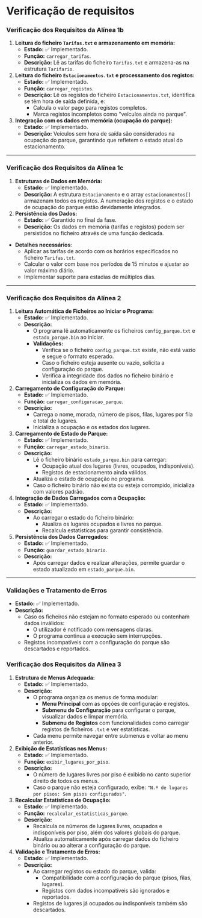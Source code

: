 # Verificação de requisitos

### **Verificação dos Requisitos da Alínea 1b**

1. **Leitura do ficheiro `Tarifas.txt` e armazenamento em memória:**
    - **Estado:** ✅ Implementado.
    - **Função:** `carregar_tarifas`.
    - **Descrição:** Lê as tarifas do ficheiro `Tarifas.txt` e armazena-as na estrutura `Tarifario`.
2. **Leitura do ficheiro `Estacionamentos.txt` e processamento dos registos:**
    - **Estado:** ✅ Implementado.
    - **Função:** `carregar_registos`.
    - **Descrição:** Lê os registos do ficheiro `Estacionamentos.txt`, identifica se têm hora de saída definida, e:
        - Calcula o valor pago para registos completos.
        - Marca registos incompletos como "veículos ainda no parque".
3. **Integração com os dados em memória (ocupação do parque):**
    - **Estado:** ✅ Implementado.
    - **Descrição:** Veículos sem hora de saída são considerados na ocupação do parque, garantindo que refletem o estado atual do estacionamento.

---

### **Verificação dos Requisitos da Alínea 1c**

1. **Estruturas de Dados em Memória:**
    - **Estado:** ✅ Implementado.
    - **Descrição:** A estrutura `Estacionamento` e o array `estacionamentos[]` armazenam todos os registos. A numeração dos registos e o estado de ocupação do parque estão devidamente integrados.
2. **Persistência dos Dados:**
    - **Estado:** ✅ Garantido no final da fase.
    - **Descrição:** Os dados em memória (tarifas e registos) podem ser persistidos no ficheiro através de uma função dedicada.
- **Detalhes necessários**:
    - Aplicar as tarifas de acordo com os horários especificados no ficheiro `Tarifas.txt`.
    - Calcular o valor com base nos períodos de 15 minutos e ajustar ao valor máximo diário.
    - Implementar suporte para estadias de múltiplos dias.

---

### **Verificação dos Requisitos da Alínea 2**

1. **Leitura Automática de Ficheiros ao Iniciar o Programa:**
    - **Estado:** ✅ Implementado.
    - **Descrição:**
        - O programa lê automaticamente os ficheiros `config_parque.txt` e `estado_parque.bin` ao iniciar.
        - **Validações:**
            - Verifica se o ficheiro `config_parque.txt` existe, não está vazio e segue o formato esperado.
            - Caso o ficheiro esteja ausente ou vazio, solicita a configuração do parque.
            - Verifica a integridade dos dados no ficheiro binário e inicializa os dados em memória.
2. **Carregamento de Configuração do Parque:**
    - **Estado:** ✅ Implementado.
    - **Função:** `carregar_configuracao_parque`.
    - **Descrição:**
        - Carrega o nome, morada, número de pisos, filas, lugares por fila e total de lugares.
        - Inicializa a ocupação e os estados dos lugares.
3. **Carregamento de Estado do Parque:**
    - **Estado:** ✅ Implementado.
    - **Função:** `carregar_estado_binario`.
    - **Descrição:**
        - Lê o ficheiro binário `estado_parque.bin` para carregar:
            - Ocupação atual dos lugares (livres, ocupados, indisponíveis).
            - Registos de estacionamento ainda válidos.
        - Atualiza o estado de ocupação no programa.
        - Caso o ficheiro binário não exista ou esteja corrompido, inicializa com valores padrão.
4. **Integração de Dados Carregados com a Ocupação:**
    - **Estado:** ✅ Implementado.
    - **Descrição:**
        - Ao carregar o estado do ficheiro binário:
            - Atualiza os lugares ocupados e livres no parque.
            - Recalcula estatísticas para garantir consistência.
5. **Persistência dos Dados Carregados:**
    - **Estado:** ✅ Implementado.
    - **Função:** `guardar_estado_binario`.
    - **Descrição:**
        - Após carregar dados e realizar alterações, permite guardar o estado atualizado em `estado_parque.bin`.

---

### **Validações e Tratamento de Erros**

- **Estado:** ✅ Implementado.
- **Descrição:**
    - Caso os ficheiros não estejam no formato esperado ou contenham dados inválidos:
        - O utilizador é notificado com mensagens claras.
        - O programa continua a execução sem interrupções.
    - Registos incompatíveis com a configuração do parque são descartados e reportados.

### **Verificação dos Requisitos da Alínea 3**

1. **Estrutura de Menus Adequada:**
    - **Estado:** ✅ Implementado.
    - **Descrição:**
        - O programa organiza os menus de forma modular:
            - **Menu Principal** com as opções de configuração e registos.
            - **Submenu de Configuração** para configurar o parque, visualizar dados e limpar memória.
            - **Submenu de Registos** com funcionalidades como carregar registos de ficheiros `.txt` e ver estatísticas.
        - Cada menu permite navegar entre submenus e voltar ao menu anterior.
2. **Exibição de Estatísticas nos Menus:**
    - **Estado:** ✅ Implementado.
    - **Função:** `exibir_lugares_por_piso`.
    - **Descrição:**
        - O número de lugares livres por piso é exibido no canto superior direito de todos os menus.
        - Caso o parque não esteja configurado, exibe: `"N.º de lugares por pisos: Sem pisos configurados"`.
3. **Recalcular Estatísticas de Ocupação:**
    - **Estado:** ✅ Implementado.
    - **Função:** `recalcular_estatisticas_parque`.
    - **Descrição:**
        - Recalcula os números de lugares livres, ocupados e indisponíveis por piso, além dos valores globais do parque.
        - Atualiza automaticamente após carregar dados do ficheiro binário ou ao alterar a configuração do parque.
4. **Validação e Tratamento de Erros:**
    - **Estado:** ✅ Implementado.
    - **Descrição:**
        - Ao carregar registos ou estado do parque, valida:
            - Compatibilidade com a configuração do parque (pisos, filas, lugares).
            - Registos com dados incompatíveis são ignorados e reportados.
        - Registos de lugares já ocupados ou indisponíveis também são descartados.

